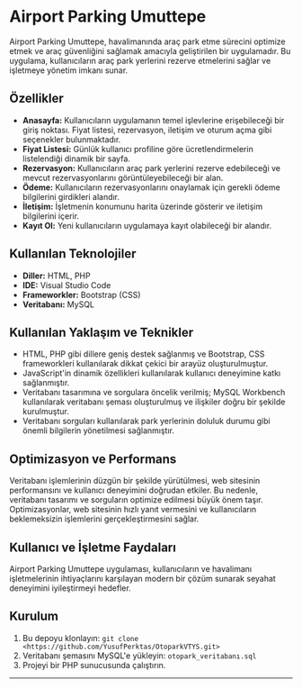 # Airport Parking Umuttepe

Airport Parking Umuttepe, havalimanında araç park etme sürecini optimize etmek ve araç güvenliğini sağlamak amacıyla geliştirilen bir uygulamadır. Bu uygulama, kullanıcıların araç park yerlerini rezerve etmelerini sağlar ve işletmeye yönetim imkanı sunar.

## Özellikler

- **Anasayfa:** Kullanıcıların uygulamanın temel işlevlerine erişebileceği bir giriş noktası. Fiyat listesi, rezervasyon, iletişim ve oturum açma gibi seçenekler bulunmaktadır.
- **Fiyat Listesi:** Günlük kullanıcı profiline göre ücretlendirmelerin listelendiği dinamik bir sayfa.
- **Rezervasyon:** Kullanıcıların araç park yerlerini rezerve edebileceği ve mevcut rezervasyonlarını görüntüleyebileceği bir alan.
- **Ödeme:** Kullanıcıların rezervasyonlarını onaylamak için gerekli ödeme bilgilerini girdikleri alandır.
- **İletişim:** İşletmenin konumunu harita üzerinde gösterir ve iletişim bilgilerini içerir.
- **Kayıt Ol:** Yeni kullanıcıların uygulamaya kayıt olabileceği bir alandır.

## Kullanılan Teknolojiler

- **Diller:** HTML, PHP
- **IDE:** Visual Studio Code
- **Frameworkler:** Bootstrap (CSS)
- **Veritabanı:** MySQL

## Kullanılan Yaklaşım ve Teknikler

- HTML, PHP gibi dillere geniş destek sağlanmış ve Bootstrap, CSS frameworkleri kullanılarak dikkat çekici bir arayüz oluşturulmuştur.
- JavaScript'in dinamik özellikleri kullanılarak kullanıcı deneyimine katkı sağlanmıştır.
- Veritabanı tasarımına ve sorgulara öncelik verilmiş; MySQL Workbench kullanılarak veritabanı şeması oluşturulmuş ve ilişkiler doğru bir şekilde kurulmuştur.
- Veritabanı sorguları kullanılarak park yerlerinin doluluk durumu gibi önemli bilgilerin yönetilmesi sağlanmıştır.

## Optimizasyon ve Performans

Veritabanı işlemlerinin düzgün bir şekilde yürütülmesi, web sitesinin performansını ve kullanıcı deneyimini doğrudan etkiler. Bu nedenle, veritabanı tasarımı ve sorguların optimize edilmesi büyük önem taşır. Optimizasyonlar, web sitesinin hızlı yanıt vermesini ve kullanıcıların beklemeksizin işlemlerini gerçekleştirmesini sağlar.

## Kullanıcı ve İşletme Faydaları

Airport Parking Umuttepe uygulaması, kullanıcıların ve havalimanı işletmelerinin ihtiyaçlarını karşılayan modern bir çözüm sunarak seyahat deneyimini iyileştirmeyi hedefler.

## Kurulum

1. Bu depoyu klonlayın: `git clone <https://github.com/YusufPerktas/OtoparkVTYS.git>`
2. Veritabanı şemasını MySQL'e yükleyin: `otopark_veritabanı.sql`
3. Projeyi bir PHP sunucusunda çalıştırın.

---

